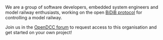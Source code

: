 We are a group of software developers, embedded system engineers and model railway enthusiasts,
working on the open [BiDiB protocol](http://bidib.org/index_e.html) for controlling a model railway.

Join us in the [OpenDCC forum](https://forum.opendcc.de) to request access to this organisation and get started on your own project!